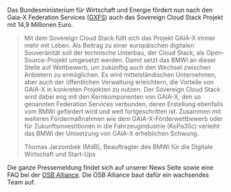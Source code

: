 Das Bundesministerium für Wirtschaft und Energie fördert nun nach den Gaia-X Federation Services ([GXFS](https://gxfs.de/)) auch das Sovereign Cloud Stack Projekt mit 14,9 Millionen Euro.

<blockquote class="blockquote mb-3">
	<p>Mit dem Sovereign Cloud Stack füllt sich das Projekt GAIA-X immer mehr mit Leben. Als Beitrag zu einer europäischen digitalen Souveränität soll der technische Unterbau, der Cloud Stack, als Open-Source-Projekt umgesetzt werden. Damit setzt das BMWi an dieser Stelle auf Wettbewerb, um zukünftig auch den Wechsel zwischen Anbietern zu ermöglichen. Es wird mittelständischen Unternehmen, aber auch der öffentlichen Verwaltung erleichtern, die Vorteile von GAIA-X in konkreten Projekten zu nutzen. Der Sovereign Cloud Stack wird dabei eng mit den Kernkomponenten von GAIA-X, den so genannten Federation Services verbunden, deren Erstellung ebenfalls vom BMWi gefördert wird und weit fortgeschritten ist. Zusammen mit weiteren Fördermaßnahmen wie dem GAIA-X-Förderwettbewerb oder für Zukunftsinvestitionen in die Fahrzeugindustrie (KoPa35c) verleiht das BMWi der Umsetzung von GAIA-X erheblichen Schwung.</p>
	<footer class="blockquote-footer">Thomas Jarzombek (MdB), Beauftragter des BMWi für die Digitale Wirtschaft und Start-Ups</footer>
</blockquote>

Die ganze Pressemeldung findet sich auf unserer News Seite sowie eine FAQ bei der [OSB Alliance](https://osb-alliance.de/sovereign-cloud-stack-scs). Die OSB Alliance baut dafür ein wachsendes Team auf.